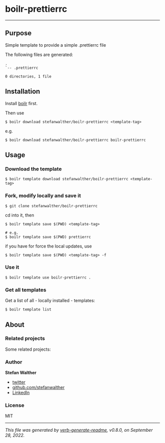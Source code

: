 # boilr-prettierrc

---

## Purpose
Simple template to provide a simple .prettierrc file

The following files are generated:

```
.
`-- .prettierrc

0 directories, 1 file

```

## Installation
Install [boilr](https://github.com/tmrts/boilr) first. 

Then use 

```
$ boilr download stefanwalther/boilr-prettierrc <template-tag>
```

e.g.
```
$ boilr download stefanwalther/boilr-prettierrc boilr-prettierrc
```

## Usage
### Download the template

```
$ boilr template download stefanwalther/boilr-prettierrc <template-tag>
```

### Fork, modify locally and save it

```
$ git clone stefanwalther/boilr-prettierrc
```

cd into it, then

```
$ boilr template save $(PWD) <template-tag>

# e.g. 
$ boilr template save $(PWD) prettierrc
```

if you have for force the local updates, use

```
$ boilr template save $(PWD) <template-tag> -f
```

### Use it

```
$ boilr template use boilr-prettierrc .
```

### Get all templates

Get a list of all - locally installed - templates:

```
$ boilr template list
```

## About

### Related projects
Some related projects:

 

### Author
**Stefan Walther**

* [twitter](http://twitter.com/waltherstefan)  
* [github.com/stefanwalther](http://github.com/stefanwalther) 
* [LinkedIn](https://www.linkedin.com/in/stefanwalther/)

### License
MIT

***

_This file was generated by [verb-generate-readme](https://github.com/verbose/verb-generate-readme), v0.8.0, on September 28, 2022._

